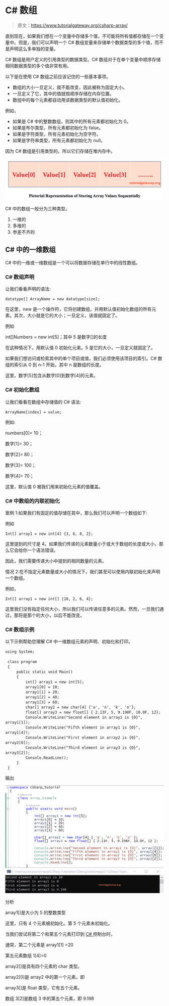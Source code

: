 # C# 数组

> 原文：<https://www.tutorialgateway.org/csharp-array/>

直到现在，如果我们想在一个变量中存储多个值，不可能将所有值都存储在一个变量中。但是，我们可以声明一个 C# 数组变量来存储单个数据类型的多个值，而不是声明这么多单独的变量。

C# 数组是用户定义的引用类型的数据类型。C# 数组对于在单个变量中顺序存储相同数据类型的多个值非常有用。

以下是在使用 C# 数组之前应该记住的一些基本事项。

*   数组的大小一旦定义，就不能改变，因此被称为固定大小。
*   一旦定义了它，其中的值就按顺序存储在内存位置。
*   数组中的每个元素都自动用该数据类型的默认值初始化。

例如，

*   如果是 C# 中的整数数组，则其中的所有元素都初始化为 0。
*   如果是布尔类型，所有元素都初始化为 false。
*   如果是字符类型，所有元素初始化为空字符。
*   如果是字符串类型，所有元素都初始化为 null。

因为 C# 数组是引用类型的，所以它们存储在堆内存中。

![C# Arrays 2](img/efec08b09e0b47e9e55d7bba96188067.png)

C# 中的数组一般分为三种类型。

1.  一维的
2.  多维的
3.  参差不齐的

## C# 中的一维数组

C# 中的一维或一维数组是一个可以将数据存储在单行中的线性数组。

### C# 数组声明

让我们看看声明的语法:

```
datatype[] ArrayName = new datatype[size];
```

在这里，new 是一个操作符，它将创建数组，并用默认值初始化数组的所有元素。其次，大小就是它的大小；一旦定义，该值就固定了。

例如

int[]Numbers = new int[5]；其中 5 是数字[]的长度

在这种情况下，用默认值 0 初始化元素。5 是它的大小，一旦定义就固定了。

如果我们想访问或检索其中的单个项目或值，我们必须使用该项目的索引。C# 数组的索引从 0 到 n-1 开始，其中 n 是数组的长度。

这里，数字[5]包含从数字[0]到数字[4]的元素。

### C# 初始化数组

让我们看看在数组中存储值的 C# 语法:

```
ArrayName[index] = value;
```

例如:

numbers[0]= 10；

数字[1]= 30；

数字[2]= 80；

数字[3]= 100；

数字[4]= 70；

这里，默认值 0 被我们用来初始化元素的值覆盖。

### C# 中数组的内联初始化

案例 1:如果我们有固定的值存储在其中，那么我们可以声明一个数组如下:

例如

```
Int[] array1 = new int[4] {3, 6, 8, 2};
```

这里提到的尺寸是 4。如果我们传递的元素数量小于或大于数组的长度或大小，那么它会给你一个语法错误。

因此，我们需要传递大小中提到的相同数量的元素。

情况 2:在不指定元素数量或大小的情况下，我们甚至可以使用内联初始化来声明一个数组。

例如，

```
Int[] array1 = new int[] {10, 2, 6, 4};
```

这里我们没有指定任何大小，所以我们可以传递任意多的元素。然而，一旦我们通过，那将是那个的大小，以后不能改变。

### C# 数组示例

以下示例帮助您理解 C# 中一维数组元素的声明、初始化和打印。

```
using System;

 class program
 {
     public static void Main()
     {
         int[] array1 = new int[5];
         array1[0] = 10;
         array1[1] = 20;
         array1[2] = 40;
         array1[3] = 60;
         char[] array2 = new char[4] {'a', 'n', 'k', 'o'};
         float[] array3 = new float[] { 2.13F, 5, 9.198F, 10.0F, 12};
         Console.WriteLine("Second element in array1 is {0}", array1[1]);
         Console.WriteLine("Fifth element in array1 is {0}", array1[4]);
         Console.WriteLine("First element in array2 is {0}", array2[0]);
         Console.WriteLine("Third element in array3 is {0}", array3[2]);
         Console.ReadLine();
     }
 }
```

输出

![C# Array Example 1](img/f41ac797d03fadd5e0e418f1a90aa05d.png)

分析

array1[]是大小为 5 的整数类型

这里，只有 4 个元素被初始化。第 5 个元素未初始化。

当我们尝试将第二个和第五个元素打印到 [C# ](https://www.tutorialgateway.org/csharp-tutorial/) 控制台时，

通常，第二个元素是 array1[1] =20

第五元素数组 1[4]=0

array2[]是具有四个元素的 char 类型。

array2[0]是 array2 中的第一个元素，即

array3[]是 float 类型，它有五个元素。

数组 3[2]是数组 3 中的第五个元素，即 9.198